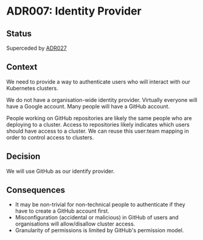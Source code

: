 # ADR007: Identity Provider

## Status

Superceded by [ADR027](ADR027-identity-provider.md)

## Context

We need to provide a way to authenticate users who will interact with our Kubernetes clusters.

We do not have a organisation-wide identity provider. Virtually everyone will have a Google account. Many people will have a GitHub account.

People working on GitHub repositories are likely the same people who are deploying to a cluster. Access to repositories likely indicates which users should have access to a cluster. We can reuse this user:team mapping in order to control access to clusters.

## Decision

We will use GitHub as our identify provider.

## Consequences

- It may be non-trivial for non-technical people to authenticate if they have to create a GitHub account first.
- Misconfiguration (accidental or malicious) in GitHub of users and organisations will allow/disallow cluster access.
- Granularity of permissions is limited by GitHub's permission model.
